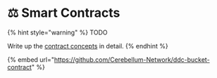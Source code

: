 # ⚖ Smart Contracts

{% hint style="warning" %}
TODO

Write up the [contract concepts](https://github.com/Cerebellum-Network/ddc-bucket-contract/pull/37/files?short\_path=57f0203#diff-b1b472f1feebfb6c3abbbec7bb9e46e0bdc10221437bf2e6b3b7a742df2eaec4) in detail.
{% endhint %}

{% embed url="https://github.com/Cerebellum-Network/ddc-bucket-contract" %}
